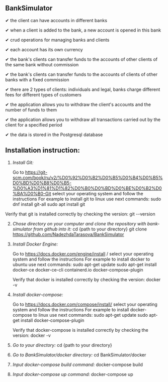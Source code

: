 ## BankSimulator

✔ the client can have accounts in different banks

✔ when a client is added to the bank, a new account is opened in this bank

✔ crud operations for managing banks and clients

✔ each account has its own currency

✔ the bank's clients can transfer funds to the accounts of other clients of the same bank without commission

✔ the bank's clients can transfer funds to the accounts of clients of other banks with a fixed commission

✔ there are 2 types of clients: individuals and legal, banks charge different fees for different types of customers

✔ the application allows you to withdraw the client's accounts and the number of funds to them

✔ the application allows you to withdraw all transactions carried out by the client for a specified period

✔ the data is stored in the Postgresql database

## Installation instruction:

1) *Install Git:*

   Go to https://git-scm.com/book/ru/v2/%D0%92%D0%B2%D0%B5%D0%B4%D0%B5%D0%BD%D0%B8%D0%B5-%D0%A3%D1%81%D1%82%D0%B0%D0%BD%D0%BE%D0%B2%D0%BA%D0%B0-Git select your operating system and follow the instructions
   For example to install git to linux use next commands:
     sudo dnf install git-all
     sudo apt install git

  Verify that git is installed correctly by checking the version:
     git --version

2) *Chose directory on your computer and clone the repository with bank-simulator from github into it:*
     cd {path to your directory}
     git clone https://github.com/NadezhdaTarasova/BankSimulator

3) *Install Docker Engine:*

   Go to https://docs.docker.com/engine/install / select your operating system and follow the instructions
   For example to install docker to ubuntu use next commands:
     sudo apt-get update 
     sudo apt-get install docker-ce docker-ce-cli containerd.io docker-compose-plugin

   Verify that docker is installed correctly by checking the version:
     docker -v

4) *Install docker-compose:*

   Go to https://docs.docker.com/compose/install/ select your operating system and follow the instructions
   For example to install docker-compose to linux use next commands:
     sudo apt-get update
     sudo apt-get install docker-compose-plugin

   Verify that docker-compose is installed correctly by checking the version:
     docker -v 

5) *Go to your directory:*
     cd {path to your directory}

6) *Go to BankSimulator/docker directory:*
     cd BankSimulator/docker 

7) *Input docker-compose build command:*
     docker-compose build

8) *Input docker-compose up command:*
     docker-compose up


